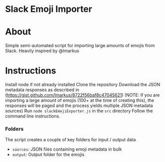 # Slack Emoji Importer

# About

Simple semi-automated script for importing large amounts of emojis from Slack. 
Heavily inspired by @lmarkus

# Instructions

Install node if not already installed
Clone the repository
Download the JSON metadata responses as described in (https://gist.github.com/lmarkus/8722f56baf8c47045621) (NOTE: If you are importing a large amount of emojis (100+ at the time of creating this), the responses will be paged and the process yields multiple JSON metadata sources)
Run `node slackEmojiExporter.js` in the `src` directory
Follow the command line instructions.

### Folders

The script creates a couple of key folders for input / output data

- `sources`: JSON files containing emoji metadata in bulk
- `output`: Output folder for the emojis
